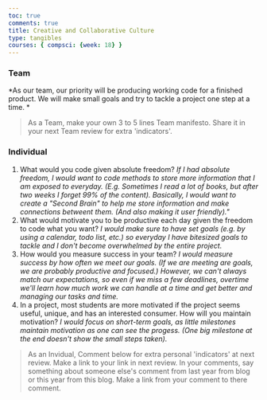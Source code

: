 ```yaml
---
toc: true
comments: true
title: Creative and Collaborative Culture
type: tangibles
courses: { compsci: {week: 18} }
---
```


### Team

*As our team, our priority will be producing working code for a finished product. We will make small goals and try to tackle a project one step at a time. *

>As a Team, make your own 3 to 5 lines Team manifesto. Share it in your next Team review for extra 'indicators'.

### Individual

1. What would you code given absolute freedom? *If I had absolute freedom, I would want to code methods to store more information that I am exposed to everyday. (E.g. Sometimes I read a lot of books, but after two weeks I forget 99% of the content). Basically, I would want to create a "Second Brain" to help me store information and make connections betweent them. (And also making it user friendly)."*
2. What would motivate you to be productive each day given the freedom to code what you want? *I would make sure to have set goals (e.g. by using a calendar, todo list, etc.) so everyday I have bitesized goals to tackle and I don't become overwhelmed by the entire project.*
3. How would you measure success in your team? *I would measure success by how often we meet our goals. (If we are meeting are goals, we are probably productive and focused.) However, we can't always match our expectations, so even if we miss a few deadlines, overtime we'll learn how much work we can handle at a time and get better and managing our tasks and time.* 
4. In a project, most students are more motivated if the project seems useful, unique, and has an interested consumer. How will you maintain motivation? *I would focus on short-term goals, as little milestones maintain motivation as one can see the progess. (One big milestone at the end doesn't show the small steps taken).*

>As an Invidual, Comment below for extra personal 'indicators' at next review. Make a link to your link in next review. In your comments, say something about someone else's comment from last year from blog or this year from this blog. Make a link from your comment to there comment.